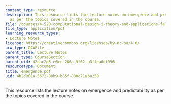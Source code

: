 ```yaml
---
content_type: resource
description: This resource lists the lecture notes on emergence and predictability
  as per the topics covered in the course.
file: /courses/4-520-computational-design-i-theory-and-applications-fall-2005/4b2d801a567288b9b65f800c71aba250_emergence.pdf
file_type: application/pdf
learning_resource_types:
- Lecture Notes
license: https://creativecommons.org/licenses/by-nc-sa/4.0/
ocw_type: OCWFile
parent_title: Lecture Notes
parent_type: CourseSection
parent_uid: 42dac2d8-e6ce-206a-9f62-a3ffea6df996
resourcetype: Document
title: emergence.pdf
uid: 4b2d801a-5672-88b9-b65f-800c71aba250
---
```

This resource lists the lecture notes on emergence and predictability as per the topics covered in the course.